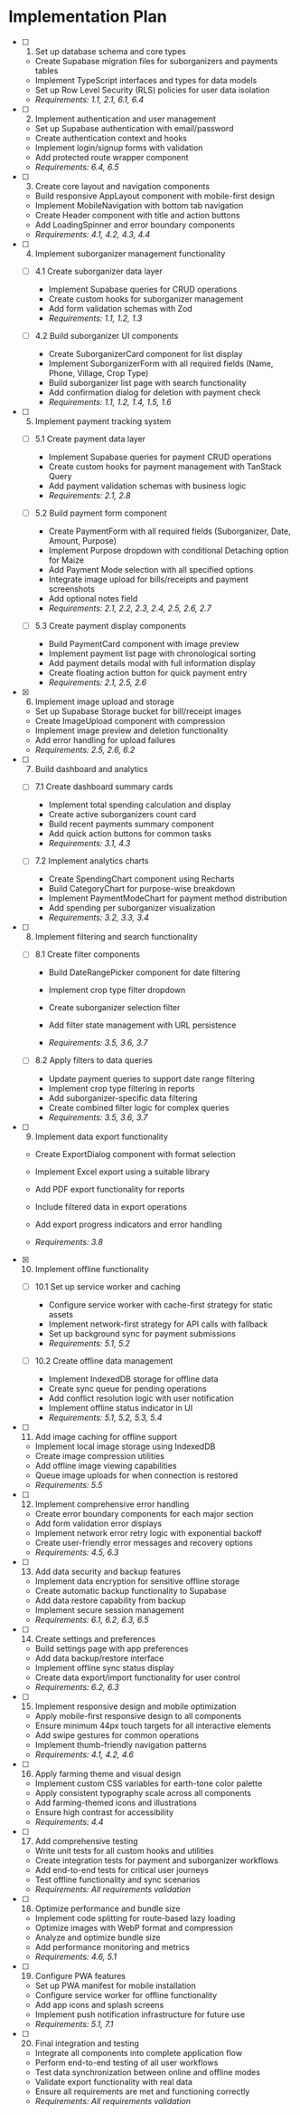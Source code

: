 # Implementation Plan

- [ ] 1. Set up database schema and core types
  - Create Supabase migration files for suborganizers and payments tables
  - Implement TypeScript interfaces and types for data models
  - Set up Row Level Security (RLS) policies for user data isolation
  - _Requirements: 1.1, 2.1, 6.1, 6.4_

- [ ] 2. Implement authentication and user management
  - Set up Supabase authentication with email/password
  - Create authentication context and hooks
  - Implement login/signup forms with validation
  - Add protected route wrapper component
  - _Requirements: 6.4, 6.5_

- [ ] 3. Create core layout and navigation components
  - Build responsive AppLayout component with mobile-first design
  - Implement MobileNavigation with bottom tab navigation
  - Create Header component with title and action buttons
  - Add LoadingSpinner and error boundary components
  - _Requirements: 4.1, 4.2, 4.3, 4.4_

- [ ] 4. Implement suborganizer management functionality
  - [ ] 4.1 Create suborganizer data layer
    - Implement Supabase queries for CRUD operations
    - Create custom hooks for suborganizer management
    - Add form validation schemas with Zod
    - _Requirements: 1.1, 1.2, 1.3_

  - [ ] 4.2 Build suborganizer UI components
    - Create SuborganizerCard component for list display
    - Implement SuborganizerForm with all required fields (Name, Phone, Village, Crop Type)
    - Build suborganizer list page with search functionality
    - Add confirmation dialog for deletion with payment check
    - _Requirements: 1.1, 1.2, 1.4, 1.5, 1.6_

- [ ] 5. Implement payment tracking system
  - [ ] 5.1 Create payment data layer
    - Implement Supabase queries for payment CRUD operations
    - Create custom hooks for payment management with TanStack Query
    - Add payment validation schemas with business logic
    - _Requirements: 2.1, 2.8_

  - [ ] 5.2 Build payment form component
    - Create PaymentForm with all required fields (Suborganizer, Date, Amount, Purpose)
    - Implement Purpose dropdown with conditional Detaching option for Maize
    - Add Payment Mode selection with all specified options
    - Integrate image upload for bills/receipts and payment screenshots
    - Add optional notes field
    - _Requirements: 2.1, 2.2, 2.3, 2.4, 2.5, 2.6, 2.7_

  - [ ] 5.3 Create payment display components
    - Build PaymentCard component with image preview
    - Implement payment list page with chronological sorting
    - Add payment details modal with full information display
    - Create floating action button for quick payment entry
    - _Requirements: 2.1, 2.5, 2.6_

- [x] 6. Implement image upload and storage


  - Set up Supabase Storage bucket for bill/receipt images
  - Create ImageUpload component with compression
  - Implement image preview and deletion functionality
  - Add error handling for upload failures
  - _Requirements: 2.5, 2.6, 6.2_

- [ ] 7. Build dashboard and analytics
  - [ ] 7.1 Create dashboard summary cards
    - Implement total spending calculation and display
    - Create active suborganizers count card
    - Build recent payments summary component
    - Add quick action buttons for common tasks
    - _Requirements: 3.1, 4.3_

  - [ ] 7.2 Implement analytics charts
    - Create SpendingChart component using Recharts
    - Build CategoryChart for purpose-wise breakdown
    - Implement PaymentModeChart for payment method distribution
    - Add spending per suborganizer visualization
    - _Requirements: 3.2, 3.3, 3.4_



- [ ] 8. Implement filtering and search functionality
  - [ ] 8.1 Create filter components
    - Build DateRangePicker component for date filtering
    - Implement crop type filter dropdown
    - Create suborganizer selection filter

    - Add filter state management with URL persistence
    - _Requirements: 3.5, 3.6, 3.7_

  - [ ] 8.2 Apply filters to data queries
    - Update payment queries to support date range filtering
    - Implement crop type filtering in reports
    - Add suborganizer-specific data filtering
    - Create combined filter logic for complex queries
    - _Requirements: 3.5, 3.6, 3.7_

- [ ] 9. Implement data export functionality
  - Create ExportDialog component with format selection
  - Implement Excel export using a suitable library
  - Add PDF export functionality for reports
  - Include filtered data in export operations


  - Add export progress indicators and error handling
  - _Requirements: 3.8_

- [x] 10. Implement offline functionality

  - [ ] 10.1 Set up service worker and caching
    - Configure service worker with cache-first strategy for static assets
    - Implement network-first strategy for API calls with fallback
    - Set up background sync for payment submissions
    - _Requirements: 5.1, 5.2_

  - [ ] 10.2 Create offline data management
    - Implement IndexedDB storage for offline data
    - Create sync queue for pending operations
    - Add conflict resolution logic with user notification
    - Implement offline status indicator in UI
    - _Requirements: 5.1, 5.2, 5.3, 5.4_

- [ ] 11. Add image caching for offline support
  - Implement local image storage using IndexedDB
  - Create image compression utilities
  - Add offline image viewing capabilities
  - Queue image uploads for when connection is restored
  - _Requirements: 5.5_

- [ ] 12. Implement comprehensive error handling
  - Create error boundary components for each major section
  - Add form validation error displays
  - Implement network error retry logic with exponential backoff
  - Create user-friendly error messages and recovery options
  - _Requirements: 4.5, 6.3_

- [ ] 13. Add data security and backup features
  - Implement data encryption for sensitive offline storage
  - Create automatic backup functionality to Supabase
  - Add data restore capability from backup
  - Implement secure session management
  - _Requirements: 6.1, 6.2, 6.3, 6.5_

- [ ] 14. Create settings and preferences
  - Build settings page with app preferences
  - Add data backup/restore interface
  - Implement offline sync status display
  - Create data export/import functionality for user control
  - _Requirements: 6.2, 6.3_

- [ ] 15. Implement responsive design and mobile optimization
  - Apply mobile-first responsive design to all components
  - Ensure minimum 44px touch targets for all interactive elements
  - Add swipe gestures for common operations
  - Implement thumb-friendly navigation patterns
  - _Requirements: 4.1, 4.2, 4.6_

- [ ] 16. Apply farming theme and visual design
  - Implement custom CSS variables for earth-tone color palette
  - Apply consistent typography scale across all components
  - Add farming-themed icons and illustrations
  - Ensure high contrast for accessibility
  - _Requirements: 4.4_

- [ ] 17. Add comprehensive testing
  - Write unit tests for all custom hooks and utilities
  - Create integration tests for payment and suborganizer workflows
  - Add end-to-end tests for critical user journeys
  - Test offline functionality and sync scenarios
  - _Requirements: All requirements validation_



- [ ] 18. Optimize performance and bundle size
  - Implement code splitting for route-based lazy loading
  - Optimize images with WebP format and compression
  - Analyze and optimize bundle size
  - Add performance monitoring and metrics
  - _Requirements: 4.6, 5.1_

- [ ] 19. Configure PWA features
  - Set up PWA manifest for mobile installation
  - Configure service worker for offline functionality
  - Add app icons and splash screens
  - Implement push notification infrastructure for future use
  - _Requirements: 5.1, 7.1_

- [ ] 20. Final integration and testing
  - Integrate all components into complete application flow
  - Perform end-to-end testing of all user workflows
  - Test data synchronization between online and offline modes
  - Validate export functionality with real data
  - Ensure all requirements are met and functioning correctly
  - _Requirements: All requirements validation_